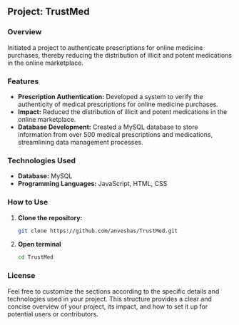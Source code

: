 ## Project: TrustMed

### Overview
Initiated a project to authenticate prescriptions for online medicine purchases, thereby reducing the distribution of illicit and potent medications in the online marketplace.

### Features
- **Prescription Authentication:** Developed a system to verify the authenticity of medical prescriptions for online medicine purchases.
- **Impact:** Reduced the distribution of illicit and potent medications in the online marketplace.
- **Database Development:** Created a MySQL database to store information from over 500 medical prescriptions and medications, streamlining data management processes.

### Technologies Used
- **Database:** MySQL
- **Programming Languages:** JavaScript, HTML, CSS

### How to Use
1. **Clone the repository:**
   ```bash
   git clone https://github.com/anveshas/TrustMed.git
2. **Open terminal**
   ```bash
   cd TrustMed

### License
Feel free to customize the sections according to the specific details and technologies used in your project. This structure provides a clear and concise overview of your project, its impact, and how to set it up for potential users or contributors.

